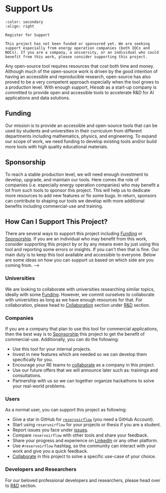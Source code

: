 # Support Us

```{button-link} https://docs.google.com/forms/d/e/1FAIpQLSdsUZdoZAQaKFZt_J9RmJr_MSHuVxqnmSY8jWF4-asdM4UbsA/viewform?usp=pp_url
:color: secondary
:align: right

Register for Support
```

```{important}
This project has not been funded or sponsored yet. We are seeking support especially from energy operation companies (both IOCs and NOCs). If you are a company, a university, or an individual who could benefit from this work, please consider supporting this project.
```

Any open-source tool requires resources that cost both time and money. Although much of the open-source work is driven by the good intention of having an accessible and reproducible research, open-source has also proved to be a very competent approach especially when the tool grows to a production level. With enough support, *Hiesab* as a start-up company is committed to provide open and accessible tools to accelerate R&D for AI applications and data solutions.

## Funding

Our mission is to provide an accessible and open-source tools that can be used by students and universities in their curriculum from different departments including mathematics, physics, and engineering. To expand our scope of work, we need funding to develop existing tools and/or build more tools with high quality educational materials.

## Sponsorship

To reach a stable production level, we will need enough investment to develop, upgrade, and maintain our tools. Here comes the role of companies (i.e. especially energy operation companies) who may benefit a lot from such tools to sponsor this project. This will help us to dedicate more resources to add new features or fix some bugs. In return, sponsors can contribute to shaping our tools we develop with more additional benefits including commercial-use and training.

## How Can I Support This Project?

There are several ways to support this project including [Funding](#funding) or [Sponsorship](#sponsorship). If you are an individual who may benefit from this work, consider supporting this project by <!-- [Sponsorship on Patreon](https://www.patreon.com/zakgrin) -->or by any means even by just using this tool and reporting some errors or insights. If you can't then that is fine. Our main duty is to keep this tool available and accessible to everyone. Below are some ideas on how you can support us based on which side are you coming from. -->

### Universities

We are looking to collaborate with universities researching similar topics, ideally with some [Funding](#funding). However, we commit ourselves to collaborate with universities as long as we have enough resources for that. For collaboration, please head to [Collaboration](research_development/collaboration/collaboration.html) section under [R&D](research_development/research_development.html) section.

### Companies

If you are a company that plan to use this tool for commercial applications, then the best way is to [Sponsorship](#sponsorship) this project to get the benefit of commercial-use. Additionally, you can do the following:

- Use this tool for your internal projects.
- Invest in new features which are needed so we can develop them specifically for you.
- Encourage your RE teams to [collaborate](research_development/collaboration/collaboration.html) as a company in this project.
- Use our future offers that we will announce later such as: trainings and consultations.
- Partnership with us so we can together organize hackathons to solve your real-world problems.

### Users

As a normal user, you can support this project as following:

- Give a star in GitHub for [`reservoirflow`](https://github.com/hiesabx/reservoirflow) (you need a GitHub Account).
- Start using `reservoirflow` for your projects or thesis if you are a student.
- Report issues you face under [issues](https://github.com/hiesabx/reservoirflow/issues).
- Compare `reservoirflow` with other tools and share your feedback.
- Share your progress and experience on [LinkedIn](https://www.linkedin.com/feed/) or any other platform.
- Use `#reservoirflow` hashtag, so the community can interact with your work and give you a quick feedback.
- [Collaborate](research_development/collaboration/collaboration.html) in this project to solve a specific use-case of your choice.

### Developers and Researchers

For our beloved professional developers and researchers, please head over to [R&D](research_development/research_development.html) section.
